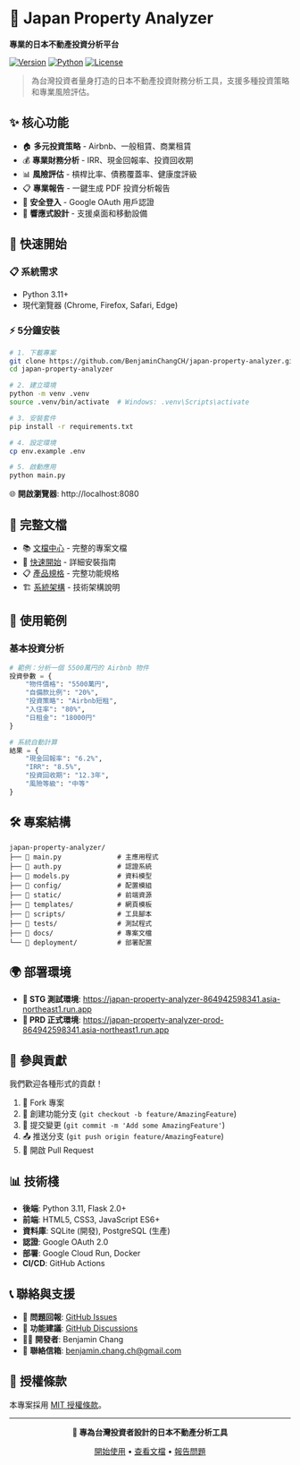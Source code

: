 # 🏢 Japan Property Analyzer

**專業的日本不動產投資分析平台**

[![Version](https://img.shields.io/badge/version-2.0.0-blue.svg)](./version.py)
[![Python](https://img.shields.io/badge/python-3.11+-green.svg)](https://python.org)
[![License](https://img.shields.io/badge/license-MIT-yellow.svg)](./LICENSE)

> 為台灣投資者量身打造的日本不動產投資財務分析工具，支援多種投資策略和專業風險評估。

## ✨ 核心功能

- 🏠 **多元投資策略** - Airbnb、一般租賃、商業租賃
- 💰 **專業財務分析** - IRR、現金回報率、投資回收期
- 📊 **風險評估** - 槓桿比率、債務覆蓋率、健康度評級
- 📋 **專業報告** - 一鍵生成 PDF 投資分析報告
- 🔐 **安全登入** - Google OAuth 用戶認證
- 📱 **響應式設計** - 支援桌面和移動設備

## 🚀 快速開始

### 📋 系統需求
- Python 3.11+
- 現代瀏覽器 (Chrome, Firefox, Safari, Edge)

### ⚡ 5分鐘安裝
```bash
# 1. 下載專案
git clone https://github.com/BenjaminChangCH/japan-property-analyzer.git
cd japan-property-analyzer

# 2. 建立環境
python -m venv .venv
source .venv/bin/activate  # Windows: .venv\Scripts\activate

# 3. 安裝套件
pip install -r requirements.txt

# 4. 設定環境
cp env.example .env

# 5. 啟動應用
python main.py
```

🌐 **開啟瀏覽器**: http://localhost:8080

## 📖 完整文檔

- 📚 [文檔中心](./docs/README.md) - 完整的專案文檔
- 🚀 [快速開始](./docs/guides/QUICKSTART.md) - 詳細安裝指南
- 📋 [產品規格](./docs/PRD.md) - 完整功能規格
- 🏗️ [系統架構](./docs/MODULAR_ARCHITECTURE_REPORT.md) - 技術架構說明

## 🎯 使用範例

### 基本投資分析
```python
# 範例：分析一個 5500萬円的 Airbnb 物件
投資參數 = {
    "物件價格": "5500萬円",
    "自備款比例": "20%", 
    "投資策略": "Airbnb短租",
    "入住率": "80%",
    "日租金": "18000円"
}

# 系統自動計算
結果 = {
    "現金回報率": "6.2%",
    "IRR": "8.5%", 
    "投資回收期": "12.3年",
    "風險等級": "中等"
}
```

## 🛠️ 專案結構

```
japan-property-analyzer/
├── 📄 main.py              # 主應用程式
├── 📄 auth.py              # 認證系統
├── 📄 models.py            # 資料模型
├── 📁 config/              # 配置模組
├── 📁 static/              # 前端資源
├── 📁 templates/           # 網頁模板
├── 📁 scripts/             # 工具腳本
├── 📁 tests/               # 測試程式
├── 📁 docs/                # 專案文檔
└── 📁 deployment/          # 部署配置
```

## 🌍 部署環境

- **🧪 STG 測試環境**: https://japan-property-analyzer-864942598341.asia-northeast1.run.app
- **🚀 PRD 正式環境**: https://japan-property-analyzer-prod-864942598341.asia-northeast1.run.app

## 🤝 參與貢獻

我們歡迎各種形式的貢獻！

1. 🍴 Fork 專案
2. 🌿 創建功能分支 (`git checkout -b feature/AmazingFeature`)
3. 💾 提交變更 (`git commit -m 'Add some AmazingFeature'`)
4. 📤 推送分支 (`git push origin feature/AmazingFeature`)
5. 🔀 開啟 Pull Request

## 📊 技術棧

- **後端**: Python 3.11, Flask 2.0+
- **前端**: HTML5, CSS3, JavaScript ES6+
- **資料庫**: SQLite (開發), PostgreSQL (生產)
- **認證**: Google OAuth 2.0
- **部署**: Google Cloud Run, Docker
- **CI/CD**: GitHub Actions

## 📞 聯絡與支援

- 🐛 **問題回報**: [GitHub Issues](https://github.com/BenjaminChangCH/japan-property-analyzer/issues)
- 💬 **功能建議**: [GitHub Discussions](https://github.com/BenjaminChangCH/japan-property-analyzer/discussions)
- 👨‍💻 **開發者**: Benjamin Chang
- 📧 **聯絡信箱**: [benjamin.chang.ch@gmail.com](mailto:benjamin.chang.ch@gmail.com)

## 📄 授權條款

本專案採用 [MIT 授權條款](./LICENSE)。

---

<div align="center">

**🏢 專為台灣投資者設計的日本不動產分析工具**

[開始使用](./docs/guides/QUICKSTART.md) • [查看文檔](./docs/README.md) • [報告問題](https://github.com/BenjaminChangCH/japan-property-analyzer/issues)

</div>

 